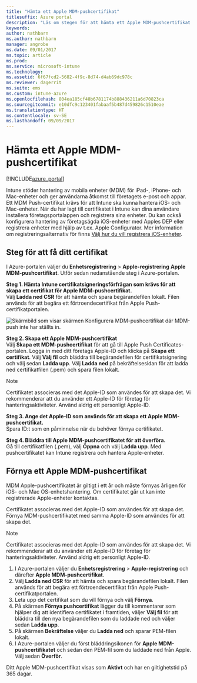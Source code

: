 ```yaml
---
title: "Hämta ett Apple MDM-pushcertifikat"
titlesuffix: Azure portal
description: "Läs om stegen för att hämta ett Apple MDM-pushcertifikat för att hantera iOS-enheter med Intune.”"
keywords: 
author: nathbarn
ms.author: nathbarn
manager: angrobe
ms.date: 09/01/2017
ms.topic: article
ms.prod: 
ms.service: microsoft-intune
ms.technology: 
ms.assetid: 6f67fcd2-5682-4f9c-8d74-d4ab69dc978c
ms.reviewer: dagerrit
ms.suite: ems
ms.custom: intune-azure
ms.openlocfilehash: 804ea185cf48b6781174b888436211a6d70823ca
ms.sourcegitcommit: e10dfc9c123401fabaaf5b487d459826c1510eae
ms.translationtype: HT
ms.contentlocale: sv-SE
ms.lasthandoff: 09/09/2017
---
```

# <a name="get-an-apple-mdm-push-certificate"></a>Hämta ett Apple MDM-pushcertifikat

[!INCLUDE[azure_portal](./includes/azure_portal.md)]

Intune stöder hantering av mobila enheter (MDM) för iPad-, iPhone- och Mac-enheter och ger användarna åtkomst till företagets e-post och appar. Ett MDM Push-certifikat krävs för att Intune ska kunna hantera iOS- och Mac-enheter. När du har lagt till certifikatet i Intune kan dina användare installera företagsportalappen och registrera sina enheter. Du kan också konfigurera hantering av företagsägda iOS-enheter med Apples DEP eller registrera enheter med hjälp av t.ex. Apple Configurator. Mer information om registreringsalternativ för finns [Välj hur du vill registrera iOS-enheter](enrollment-method-choose-ios.md).

## <a name="steps-to-get-your-certificate"></a>Steg för att få ditt certifikat
I Azure-portalen väljer du **Enhetsregistrering** > **Apple-registrering** **Apple MDM-pushcertifikat**. Utför sedan nedanstående steg i Azure-portalen.

**Steg 1. Hämta Intune certifikatsigneringsförfrågan som krävs för att skapa ett certifikat för Apple MDM-pushcertifikat.**<br>
Välj **Ladda ned CSR** för att hämta och spara begärandefilen lokalt. Filen används för att begära ett förtroendecertifikat från Apple Push-certifikatportalen.

  ![Skärmbild som visar skärmen Konfigurera MDM-pushcertifikat där MDM-push inte har ställts in.](./media/create-mdm-push-certificate.png)

**Steg 2. Skapa ett Apple MDM-pushcertifikat**<br>
Välj **Skapa ett MDM-pushcertifikat** för att gå till Apple Push Certificates-portalen. Logga in med ditt företags Apple-ID och klicka på **Skapa ett certifikat**. Välj **Välj fil** och bläddra till begärandefilen för certifikatsignering och välj sedan **Ladda upp**. Välj **Ladda ned** på bekräftelsesidan för att ladda ned certifikatfilen (.pem) och spara filen lokalt.

> [!NOTE]
> Certifikatet associeras med det Apple-ID som användes för att skapa det. Vi rekommenderar att du använder ett Apple-ID för företag för hanteringsaktiviteter. Använd aldrig ett personligt Apple-ID.

**Steg 3. Ange det Apple-ID som används för att skapa ett Apple MDM-pushcertifikat.**<br>
Spara ID:t som en påminnelse när du behöver förnya certifikatet.

**Steg 4. Bläddra till Apple MDM-pushcertifikatet för att överföra.**<br>
Gå till certifikatfilen (.pem), välj **Öppna** och välj **Ladda upp**. Med pushcertifikatet kan Intune registrera och hantera Apple-enheter.

## <a name="renew-apple-mdm-push-certificate"></a>Förnya ett Apple MDM-pushcertifikat
MDM Apple-pushcertifikatet är giltigt i ett år och måste förnyas årligen för iOS- och Mac OS-enhetshantering. Om certifikatet går ut kan inte registrerade Apple-enheter kontaktas.

Certifikatet associeras med det Apple-ID som användes för att skapa det. Förnya MDM-pushcertifikatet med samma Apple-ID som användes för att skapa det.

> [!NOTE]
> Certifikatet associeras med det Apple-ID som användes för att skapa det. Vi rekommenderar att du använder ett Apple-ID för företag för hanteringsaktiviteter. Använd aldrig ett personligt Apple-ID.

1. I Azure-portalen väljer du **Enhetsregistrering** > **Apple-registrering** och därefter **Apple MDM-pushcertifikat**.
2. Välj **Ladda ned CSR** för att hämta och spara begärandefilen lokalt. Filen används för att begära ett förtroendecertifikat från Apple Push-certifikatportalen.
3. Leta upp det certifikat som du vill förnya och välj **Förnya**.
4. På skärmen **Förnya pushcertifikat** lägger du till kommentarer som hjälper dig att identifiera certifikatet i framtiden, väljer **Välj fil** för att bläddra till den nya begärandefilen som du laddade ned och väljer sedan **Ladda upp**.
5. På skärmen **Bekräftelse** väljer du **Ladda ned** och sparar PEM-filen lokalt.
6. I Azure-portalen väljer du först bläddringsikonen för **Apple MDM-pushcertifikatet** och sedan den PEM-fil som du laddade ned från Apple. Välj sedan **Överför**.

Ditt Apple MDM-pushcertifikat visas som **Aktivt** och har en giltighetstid på 365 dagar.
